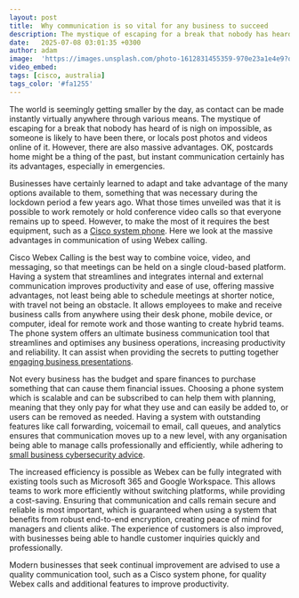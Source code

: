 ```yaml
---
layout: post
title:  Why communication is so vital for any business to succeed
description: The mystique of escaping for a break that nobody has heard of is nigh on impossible, as someone is likely to have been there, or locals post photos and videos online of it.
date:   2025-07-08 03:01:35 +0300
author: adam
image:  'https://images.unsplash.com/photo-1612831455359-970e23a1e4e9?q=80&w=1625&auto=format&fit=crop&ixlib=rb-4.1.0&ixid=M3wxMjA3fDB8MHxwaG90by1wYWdlfHx8fGVufDB8fHx8fA%3D%3D'
video_embed:
tags: [cisco, australia]
tags_color: '#fa1255'
---
```


The world is seemingly getting smaller by the day, as contact can be made instantly virtually anywhere through various means. The mystique of escaping for a break that nobody has heard of is nigh on impossible, as someone is likely to have been there, or locals post photos and videos online of it. However, there are also massive advantages. OK, postcards home might be a thing of the past, but instant communication certainly has its advantages, especially in emergencies.

Businesses have certainly learned to adapt and take advantage of the many options available to them, something that was necessary during the lockdown period a few years ago. What those times unveiled was that it is possible to work remotely or hold conference video calls so that everyone remains up to speed. However, to make the most of it requires the best equipment, such as a [Cisco system phone](https://www.telex.com.au/cisco-webex/webex-calling). Here we look at the massive advantages in communication of using Webex calling.

Cisco Webex Calling is the best way to combine voice, video, and messaging, so that meetings can be held on a single cloud-based platform. Having a system that streamlines and integrates internal and external communication improves productivity and ease of use, offering massive advantages, not least being able to schedule meetings at shorter notice, with travel not being an obstacle. It allows employees to make and receive business calls from anywhere using their desk phone, mobile device, or computer, ideal for remote work and those wanting to create hybrid teams. The phone system offers an ultimate business communication tool that streamlines and optimises any business operations, increasing productivity and reliability. It can assist when providing the secrets to putting together [engaging business presentations](https://infeeds.com/the-secret-to-engaging-business-presentations/).

Not every business has the budget and spare finances to purchase something that can cause them financial issues. Choosing a phone system which is scalable and can be subscribed to can help them with planning, meaning that they only pay for what they use and can easily be added to, or users can be removed as needed. Having a system with outstanding features like call forwarding, voicemail to email, call queues, and analytics ensures that communication moves up to a new level, with any organisation being able to manage calls professionally and efficiently, while adhering to [small business cybersecurity advice](https://www.cyber.gov.au/resources-business-and-government/essential-cyber-security/small-business-cybersecurity).

The increased efficiency is possible as Webex can be fully integrated with existing tools such as Microsoft 365 and Google Workspace. This allows teams to work more efficiently without switching platforms, while providing a cost-saving. Ensuring that communication and calls remain secure and reliable is most important, which is guaranteed when using a system that benefits from robust end-to-end encryption, creating peace of mind for managers and clients alike. The experience of customers is also improved, with businesses being able to handle customer inquiries quickly and professionally.

Modern businesses that seek continual improvement are advised to use a quality communication tool, such as a Cisco system phone, for quality Webex calls and additional features to improve productivity.